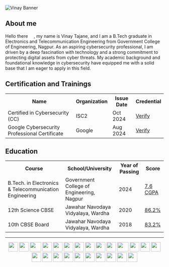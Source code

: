 
![Vinay Banner](./assets/VinayTajane.gif)

## About me

Hello there <img src="https://raw.githubusercontent.com/MartinHeinz/MartinHeinz/master/wave.gif" height="15">, my name is Vinay Tajane, and I am a B.Tech graduate in Electronics and Telecommunication Engineering from Government College of Engineering, Nagpur. As an aspiring cybersecurity professional, I am driven by a deep fascination with technology and a strong commitment to protecting digital assets from cyber threats. My academic background and foundational knowledge in cybersecurity have equipped me with a solid base that I am eager to apply in this field.

## Certification and Trainings

<table>
  <tr>
    <th>Name</th>
    <th>Organization</th>
    <th>Issue Date</th>
    <th>Credential</th>
  </tr>
  <tr>
    <td>Certified in Cybersecurity (CC)</td>
    <td>ISC2</td>
    <td>Oct 2024</td>
    <td><a href="#">Verify</a></td>
  </tr>
   <tr>
    <td>Google Cybersecurity Professional Certificate</td>
    <td>Google</td>
    <td>Aug 2024</td>
    <td><a href="#">Verify</a></td>
  </tr>
 </table>

## Education

<table>
  <tr>
    <th>Course</th>
    <th>School/University</th>
    <th>Year of Passing</th>
    <th>Score</th>
  </tr>
  <tr>
    <td>B.Tech. in Electronics & Telecommunication Engineering</td>
    <td>Government College of Engineering, Nagpur </a></td>
    <td>2024</td>
    <td><a href="#">7.6 CGPA</a></td>
  </tr>
  <tr>
    <td>12th Science CBSE</td>
    <td>Jawahar Navodaya Vidyalaya, Wardha</td>
    <td>2020</td>
    <td><a href="#">86.2%</a></td>
  </tr>
  <tr>
    <td>10th CBSE Board</td>
    <td>Jawahar Navodaya Vidyalaya, Wardha</td>
    <td>2018</td>
    <td><a href="#">83.2%</a></td>
  </tr>
 </table>

---
<div Style="text-align:center;">
    <img src="https://cultofthepartyparrot.com/parrots/hd/githubparrot.gif" width="30" height="30"/>
    <img src="https://cultofthepartyparrot.com/flags/hd/indiaparrot.gif" width="30" height="30"/>
    <img src="https://cultofthepartyparrot.com/parrots/asyncparrot.gif" width="36" height="30"/>
    <img src="https://cultofthepartyparrot.com/parrots/hd/exceptionallyfastparrot.gif" width="30" height="30"/>
    <img src="https://cultofthepartyparrot.com/parrots/hd/60fpsparrot.gif" width="30" height="30"/>
    <img src="https://cultofthepartyparrot.com/parrots/hd/jumpingparrot.gif" width="30" height="30"/>
    <img src="https://cultofthepartyparrot.com/parrots/hd/opensourceparrot.gif" width="30" height="30"/>
    <img src="https://cultofthepartyparrot.com/parrots/hd/dealwithitnowparrot.gif" width="30" height="30"/>
    <img src="https://cultofthepartyparrot.com/parrots/hd/hypnoparrotlight.gif" width="30" height="30"/>
    <img src="https://cultofthepartyparrot.com/parrots/databaseparrot.gif" width="30" height="30"/>
    <img src="https://cultofthepartyparrot.com/parrots/fixparrot.gif" width="36" height="30"/>
    <img src="https://cultofthepartyparrot.com/parrots/hd/laptop_parrot.gif" width="30" height="30"/>
    <img src="https://cultofthepartyparrot.com/parrots/hd/spinningparrot.gif" width="30" height="30"/>
    <img src="https://cultofthepartyparrot.com/parrots/hd/levitationparrot.gif" width="30" height="30"/>
    <img src="https://cultofthepartyparrot.com/parrots/hd/meldparrot.gif" width="30" height="30"/>
    <img src="https://cultofthepartyparrot.com/parrots/slomoparrot.gif" width="30" height="30"/>
    <img src="https://cultofthepartyparrot.com/parrots/hd/moonwalkingparrot.gif" width="30" height="30"/>
    <img src="https://cultofthepartyparrot.com/parrots/hd/stableparrot.gif" width="30" height="30"/>
    <img src="https://cultofthepartyparrot.com/parrots/hd/scienceparrot.gif" width="30" height="30"/>
    <img src="https://cultofthepartyparrot.com/parrots/hd/pirateparrot.gif" width="30" height="30"/>
    <img src="https://cultofthepartyparrot.com/parrots/hd/footballparrot.gif" width="30" height="30"/>
    <img src="https://cultofthepartyparrot.com/parrots/hd/illuminatiparrot.gif" width="30" height="30"/>
    <img src="https://cultofthepartyparrot.com/parrots/hd/hypnoparrotdark.gif" width="30" height="30"/>
    <img src="https://cultofthepartyparrot.com/parrots/hd/mustacheparrot.gif" width="30" height="30"/>
</div>
<!--
**imvinaytajane/imvinaytajane** is a ✨ _special_ ✨ repository because its `README.md` (this file) appears on your GitHub profile.

Here are some ideas to get you started:

- 🔭 I’m currently working on ...
- 🌱 I’m currently learning ...
- 👯 I’m looking to collaborate on ...
- 🤔 I’m looking for help with ...
- 💬 Ask me about ...
- 📫 How to reach me: ...
- 😄 Pronouns: ...
- ⚡ Fun fact: ...
-->
